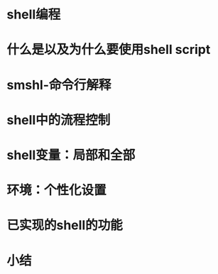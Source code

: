 
# shell编程

# 什么是以及为什么要使用shell script

# smshl-命令行解释

# shell中的流程控制

# shell变量：局部和全部

# 环境：个性化设置

# 已实现的shell的功能

# 小结
